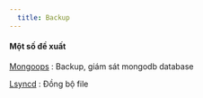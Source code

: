 ```yaml
---
  title: Backup
---
```


#### Một số đề xuất

[Mongoops](https://www.mongodb.com/products/ops-manager)  : Backup, giám sát mongodb database

[Lsyncd](https://axkibe.github.io/lsyncd/) : Đồng bộ file
